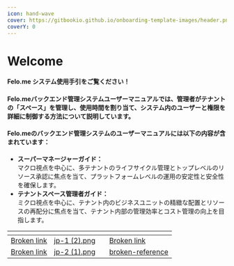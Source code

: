 ```yaml
---
icon: hand-wave
cover: https://gitbookio.github.io/onboarding-template-images/header.png
coverY: 0
---
```


# Welcome

#### Felo.me システム使用手引をご覧ください！

#### Felo.meバックエンド管理システムユーザーマニュアルでは、管理者がテナントの「スペース」を管理し、使用時間を割り当て、システム内のユーザーと権限を詳細に制御する方法について説明しています。

#### Felo.meのバックエンド管理システムのユーザーマニュアルには以下の内容が含まれています：

* **スーパーマネージャーガイド：**\
  マクロ視点を中心に、多テナントのライフサイクル管理とトップレベルのリソース承認に焦点を当て、プラットフォームレベルの運用の安定性と安全性を確保します。
* **テナントスペース管理者ガイド：**\
  ミクロ視点を中心に、テナント内のビジネスユニットの精緻な配置とリソースの再配分に焦点を当て、テナント内部の管理効率とコスト管理の向上を目指します。

<table data-view="cards"><thead><tr><th data-type="content-ref"></th><th data-hidden data-card-cover data-type="files"></th><th data-hidden></th><th data-hidden data-card-target data-type="content-ref"></th></tr></thead><tbody><tr><td><a href="broken-reference">Broken link</a></td><td><a href=".gitbook/assets/jp-1 (2).png">jp-1 (2).png</a></td><td></td><td><a href="broken-reference">Broken link</a></td></tr><tr><td><a href="broken-reference">Broken link</a></td><td><a href=".gitbook/assets/jp-2 (1).png">jp-2 (1).png</a></td><td></td><td><a href="broken-reference/">broken-reference</a></td></tr></tbody></table>
